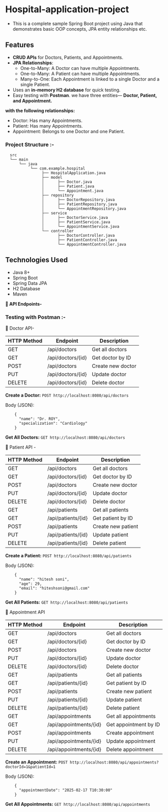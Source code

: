 # Hospital-application-project

- This is a complete sample Spring Boot project using Java that demonstrates basic OOP concepts, JPA entity relationships etc.

 ## Features

- **CRUD APIs** for Doctors, Patients, and Appointments.
- **JPA Relationships**:
  - One-to-Many: A Doctor can have multiple Appointments.
  - One-to-Many: A Patient can have multiple Appointments.
  - Many-to-One: Each Appointment is linked to a single Doctor and a single Patient.
- Uses an **in-memory H2 database** for quick testing.
- Easy testing with **Postman**.
  we have three entities—  **Doctor, Patient, and Appointment.**

 **with the following relationships:**

- Doctor: Has many Appointments.
- Patient: Has many Appointments.
- Appointment: Belongs to one Doctor and one Patient.

### **Project Structure :-**
      src
      └── main
          └── java
               └── com.example.hospital
                    ├── HospitalApplication.java
                    ├── model
                    │      ├── Doctor.java
                    │      ├── Patient.java
                    │      └── Appointment.java
                    ├── repository
                    │      ├── DoctorRepository.java
                    │      ├── PatientRepository.java
                    │      └── AppointmentRepository.java
                    ├── service
                    │      ├── DoctorService.java
                    │      ├── PatientService.java
                    │      └── AppointmentService.java
                    └── controller
                           ├── DoctorController.java
                           ├── PatientController.java
                           └── AppointmentController.java

## Technologies Used

- Java 8+
- Spring Boot
- Spring Data JPA
- H2 Database
- Maven

**🚀 API Endpoints-**

### Testing with Postman :-

🔹 Doctor API-

| HTTP Method| Endpoint           | Description         |
|------------|--------------------|---------------------|
| GET        | /api/doctors       | Get all doctors     |
| GET        | /api/doctors/{id}  | Get doctor by ID    |
| POST       | /api/doctors       | Create new doctor   |
| PUT        | /api/doctors/{id}  | Update doctor       |
| DELETE     | /api/doctors/{id}  | Delete doctor       |


  **Create a Doctor:**
  `POST http://localhost:8080/api/doctors`

Body (JSON): 

        {
          "name": "Dr. ROY",
          "specialization": "Cardiology"
        }

  **Get All Doctors:**
  `GET http://localhost:8080/api/doctors`


🔹 Patient API -

| HTTP Method| Endpoint             | Description         |
|------------|----------------------|---------------------|
| GET        | /api/doctors         | Get all doctors     |
| GET        | /api/doctors/{id}    | Get doctor by ID    |
| POST       | /api/doctors         | Create new doctor   |
| PUT        | /api/doctors/{id}    | Update doctor       |
| DELETE     | /api/doctors/{id}    | Delete doctor       |
| GET        | /api/patients        | Get all patients    |
| GET        | /api/patients/{id}   | Get patient by ID   |
| POST       | /api/patients        | Create new patient  |
| PUT        | /api/patients/{id}   | Update patient      |
| DELETE     | /api/patients/{id}   | Delete patient      |


**Create a Patient:**
`POST http://localhost:8080/api/patients`

Body (JSON):

        {
          "name": "hitesh soni",
          "age": 29,
          "email": "hiteshsoni@gmail.com"
        }

  **Get All Patients:**
  `GET http://localhost:8080/api/patients`


🔹 Appointment API

| HTTP Method| Endpoint                | Description           |
|------------|-------------------------|-----------------------|
| GET        | /api/doctors            | Get all doctors       |
| GET        | /api/doctors/{id}       | Get doctor by ID      |
| POST       | /api/doctors            | Create new doctor     |
| PUT        | /api/doctors/{id}       | Update doctor         |
| DELETE     | /api/doctors/{id}       | Delete doctor         |
| GET        | /api/patients           | Get all patients      |
| GET        | /api/patients/{id}      | Get patient by ID     |
| POST       | /api/patients           | Create new patient    |
| PUT        | /api/patients/{id}      | Update patient        |
| DELETE     | /api/patients/{id}      | Delete patient        |
| GET        | /api/appointments       | Get all appointments  |
| GET        | /api/appointments/{id}  | Get appointment by ID |
| POST       | /api/appointments       | Create appointment    |
| PUT        | /api/appointments/{id}  | Update appointment    |
| DELETE     | /api/appointments/{id}  | Delete appointment    |

  
**Create an Appointment:**
`POST http://localhost:8080/api/appointments?doctorId=1&patientId=1`


Body (JSON):

        {
          "appointmentDate": "2025-02-17 T10:30:00"
        }
        
  **Get All Appointments:**
`GET http://localhost:8080/api/appointments`
